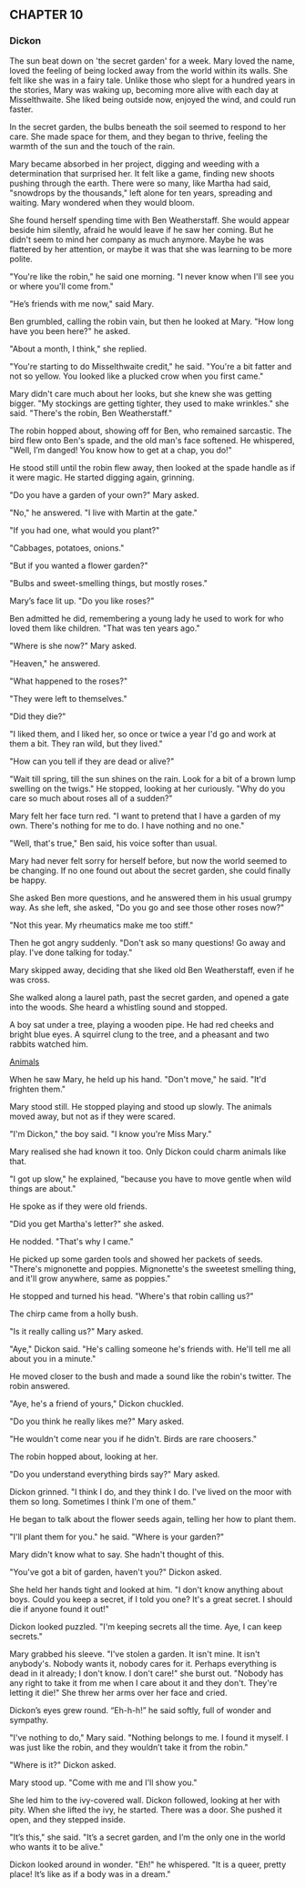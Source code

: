## CHAPTER 10
### Dickon
The sun beat down on 'the secret garden' for a week. Mary loved the name, loved the feeling of being locked away from the world within its walls. She felt like she was in a fairy tale. Unlike those who slept for a hundred years in the stories, Mary was waking up, becoming more alive with each day at Misselthwaite. She liked being outside now, enjoyed the wind, and could run faster.

In the secret garden, the bulbs beneath the soil seemed to respond to her care. She made space for them, and they began to thrive, feeling the warmth of the sun and the touch of the rain.

Mary became absorbed in her project, digging and weeding with a determination that surprised her. It felt like a game, finding new shoots pushing through the earth. There were so many, like Martha had said, "snowdrops by the thousands," left alone for ten years, spreading and waiting. Mary wondered when they would bloom.

She found herself spending time with Ben Weatherstaff. She would appear beside him silently, afraid he would leave if he saw her coming. But he didn't seem to mind her company as much anymore. Maybe he was flattered by her attention, or maybe it was that she was learning to be more polite.

"You're like the robin," he said one morning. "I never know when I'll see you or where you'll come from."

"He’s friends with me now," said Mary.

Ben grumbled, calling the robin vain, but then he looked at Mary. "How long have you been here?" he asked.

"About a month, I think," she replied.

"You're starting to do Misselthwaite credit," he said. "You're a bit fatter and not so yellow. You looked like a plucked crow when you first came."

Mary didn't care much about her looks, but she knew she was getting bigger. "My stockings are getting tighter, they used to make wrinkles." she said. "There's the robin, Ben Weatherstaff."

The robin hopped about, showing off for Ben, who remained sarcastic. The bird flew onto Ben's spade, and the old man's face softened. He whispered, "Well, I’m danged! You know how to get at a chap, you do!"

He stood still until the robin flew away, then looked at the spade handle as if it were magic. He started digging again, grinning.

"Do you have a garden of your own?" Mary asked.

"No," he answered. "I live with Martin at the gate."

"If you had one, what would you plant?"

"Cabbages, potatoes, onions."

"But if you wanted a flower garden?"

"Bulbs and sweet-smelling things, but mostly roses."

Mary’s face lit up. "Do you like roses?"

Ben admitted he did, remembering a young lady he used to work for who loved them like children. "That was ten years ago."

"Where is she now?" Mary asked.

"Heaven," he answered.

"What happened to the roses?"

"They were left to themselves."

"Did they die?"

"I liked them, and I liked her, so once or twice a year I'd go and work at them a bit. They ran wild, but they lived."

"How can you tell if they are dead or alive?"

"Wait till spring, till the sun shines on the rain. Look for a bit of a brown lump swelling on the twigs." He stopped, looking at her curiously. "Why do you care so much about roses all of a sudden?"

Mary felt her face turn red. "I want to pretend that I have a garden of my own. There's nothing for me to do. I have nothing and no one."

"Well, that's true," Ben said, his voice softer than usual.

Mary had never felt sorry for herself before, but now the world seemed to be changing. If no one found out about the secret garden, she could finally be happy.

She asked Ben more questions, and he answered them in his usual grumpy way. As she left, she asked, "Do you go and see those other roses now?"

"Not this year. My rheumatics make me too stiff."

Then he got angry suddenly. "Don't ask so many questions! Go away and play. I've done talking for today."

Mary skipped away, deciding that she liked old Ben Weatherstaff, even if he was cross.

She walked along a laurel path, past the secret garden, and opened a gate into the woods. She heard a whistling sound and stopped.

A boy sat under a tree, playing a wooden pipe. He had red cheeks and bright blue eyes. A squirrel clung to the tree, and a pheasant and two rabbits watched him.

[Animals](chapter_10.jpeg)

When he saw Mary, he held up his hand. "Don't move," he said. "It'd frighten them."

Mary stood still. He stopped playing and stood up slowly. The animals moved away, but not as if they were scared.

"I'm Dickon," the boy said. "I know you're Miss Mary."

Mary realised she had known it too. Only Dickon could charm animals like that.

"I got up slow," he explained, "because you have to move gentle when wild things are about."

He spoke as if they were old friends.

"Did you get Martha's letter?" she asked.

He nodded. "That's why I came."

He picked up some garden tools and showed her packets of seeds. "There's mignonette and poppies. Mignonette's the sweetest smelling thing, and it'll grow anywhere, same as poppies."

He stopped and turned his head. "Where's that robin calling us?"

The chirp came from a holly bush.

"Is it really calling us?" Mary asked.

"Aye," Dickon said. "He's calling someone he's friends with. He'll tell me all about you in a minute."

He moved closer to the bush and made a sound like the robin's twitter. The robin answered.

"Aye, he's a friend of yours," Dickon chuckled.

"Do you think he really likes me?" Mary asked.

"He wouldn't come near you if he didn't. Birds are rare choosers."

The robin hopped about, looking at her.

"Do you understand everything birds say?" Mary asked.

Dickon grinned. "I think I do, and they think I do. I've lived on the moor with them so long. Sometimes I think I'm one of them."

He began to talk about the flower seeds again, telling her how to plant them.

"I'll plant them for you." he said. "Where is your garden?"

Mary didn't know what to say. She hadn't thought of this.

"You've got a bit of garden, haven't you?" Dickon asked.

She held her hands tight and looked at him. "I don't know anything about boys. Could you keep a secret, if I told you one? It's a great secret. I should die if anyone found it out!"

Dickon looked puzzled. "I'm keeping secrets all the time. Aye, I can keep secrets."

Mary grabbed his sleeve. "I've stolen a garden. It isn't mine. It isn't anybody's. Nobody wants it, nobody cares for it. Perhaps everything is dead in it already; I don't know. I don't care!" she burst out. "Nobody has any right to take it from me when I care about it and they don't. They're letting it die!" She threw her arms over her face and cried.

Dickon’s eyes grew round. “Eh-h-h!” he said softly, full of wonder and sympathy.

"I've nothing to do," Mary said. "Nothing belongs to me. I found it myself. I was just like the robin, and they wouldn’t take it from the robin."

"Where is it?" Dickon asked.

Mary stood up. "Come with me and I'll show you."

She led him to the ivy-covered wall. Dickon followed, looking at her with pity. When she lifted the ivy, he started. There was a door. She pushed it open, and they stepped inside.

"It’s this," she said. "It’s a secret garden, and I’m the only one in the world who wants it to be alive."

Dickon looked around in wonder. "Eh!" he whispered. "It is a queer, pretty place! It’s like as if a body was in a dream."